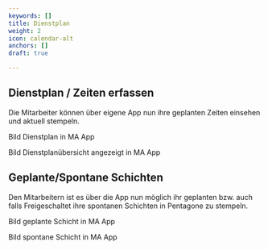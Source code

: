 ```yaml
---
keywords: []
title: Dienstplan
weight: 2
icon: calendar-alt
anchors: []
draft: true

---
```

## Dienstplan / Zeiten erfassen

Die Mitarbeiter können über eigene App nun ihre geplanten Zeiten einsehen und aktuell stempeln.

Bild Dienstplan in MA App

Bild Dienstplanübersicht angezeigt in MA App

## Geplante/Spontane Schichten

Den Mitarbeitern ist es über die App nun möglich ihr geplanten bzw. auch falls Freigeschaltet ihre spontanen Schichten in Pentagone zu stempeln.

Bild geplante Schicht in MA App

Bild spontane Schicht in MA App